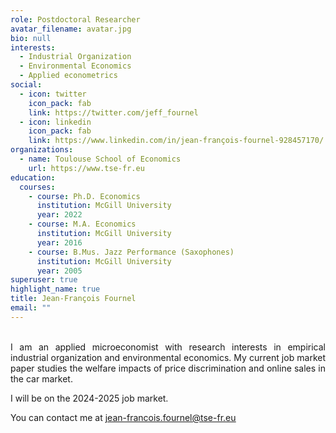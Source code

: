```yaml
---
role: Postdoctoral Researcher
avatar_filename: avatar.jpg
bio: null
interests:
  - Industrial Organization
  - Environmental Economics
  - Applied econometrics
social:
  - icon: twitter
    icon_pack: fab
    link: https://twitter.com/jeff_fournel
  - icon: linkedin
    icon_pack: fab
    link: https://www.linkedin.com/in/jean-françois-fournel-928457170/
organizations:
  - name: Toulouse School of Economics
    url: https://www.tse-fr.eu
education:
  courses:
    - course: Ph.D. Economics
      institution: McGill University
      year: 2022
    - course: M.A. Economics
      institution: McGill University
      year: 2016
    - course: B.Mus. Jazz Performance (Saxophones)
      institution: McGill University
      year: 2005
superuser: true
highlight_name: true
title: Jean-François Fournel
email: ""
---
```

<div style="text-align: justify"> <br> I am an applied microeconomist with research interests in empirical industrial organization and environmental economics. My current job market paper studies the welfare impacts of price discrimination and online sales in the car market. 
  
I will be on the 2024-2025 job market. 

You can contact me at <a href="jean-francois.fournel@tse-fr.eu"><u>jean-francois.fournel@tse-fr.eu</u></a>
</div>

